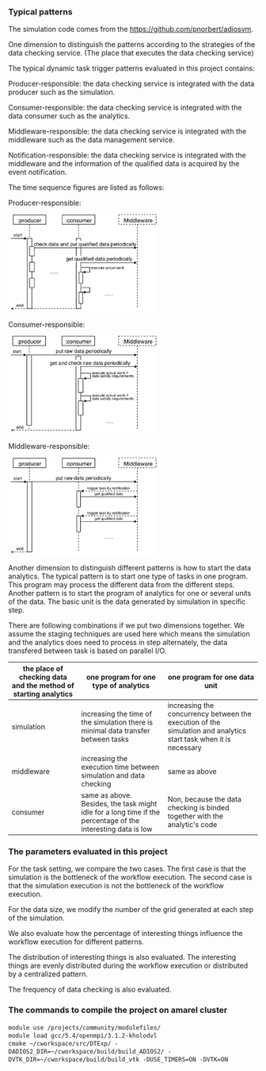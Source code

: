 ### Typical patterns

The simulation code comes from the https://github.com/pnorbert/adiosvm.

One dimension to distinguish the patterns according to the strategies of the data checking service. (The place that executes the data checking service)

The typical dynamic task trigger patterns evaluated in this project contains:

Producer-responsible: the data checking service is integrated with the data producer such as the simulation.

Consumer-responsible: the data checking service is integrated with the data consumer such as the analytics.

Middleware-responsible: the data checking service is integrated with the middleware such as the data management service.

Notification-responsible: the data checking service is integrated with the middleware and the information of the qualified data is acquired by the event notification.

The time sequence figures are listed as follows:

Producer-responsible:

<img src="./img/umlprc.png" alt="drawing" width="300" title="Producer-responsible">

Consumer-responsible:

<img src="./img/umlcrc.png" alt="drawing" width="300" title="Consumer-responsible">

Middleware-responsible:

<img src="./img/umlmcn.png" alt="drawing" width="300" title="Middleware-responsible">

Another dimension to distinguish different patterns is how to start the data analytics. The typical pattern is to start one type of tasks in one program. This program may process the different data from the different steps. Another pattern is to start the program of analytics for one or several units of the data. The basic unit is the data generated by simulation in specific step.

There are following combinations if we put two dimensions together. We assume the staging techniques are used here which means the simulation and the analytics does need to process in step alternately, the data transfered between task is based on parallel I/O.

| the place of checking data and the method of starting analytics | one program for one type of analytics       | one program for one data unit   |
|----------------------------|----------------------------------------------------------------------------------------------------------------|-------------------------------------------------------------------------------------------------------------------|
| simulation                 | increasing the time of the simulation there is minimal data transfer between tasks                             | increasing the concurrency between the execution of the simulation and analytics  start task when it is necessary |
| middleware                 | increasing the execution time between simulation and data checking                                             | same as above                                                                                                     |
| consumer                   | same as above. Besides, the task might idle for a long time  if the percentage of the interesting data is low  | Non, because the data checking is binded together with the analytic's code             

### The parameters evaluated in this project

For the task setting, we compare the two cases. The first case is that the simulation is the bottleneck of the workflow execution. The second case is that the simulation execution is not the bottleneck of the workflow execution.

For the data size, we modify the number of the grid generated at each step of the simulation.

We also evaluate how the percentage of interesting things influence the workflow execution for different patterns.

The distribution of interesting things is also evaluated. The interesting things are evenly distributed during the workflow execution or distributed by a centralized pattern.

The frequency of data checking is also evaluated.


### The commands to compile the project on amarel cluster

```
module use /projects/community/modulefiles/
module load gcc/5.4/openmpi/3.1.2-kholodvl
cmake ~/cworkspace/src/DTExp/ -DADIOS2_DIR=~/cworkspace/build/build_ADIOS2/ -DVTK_DIR=~/cworkspace/build/build_vtk -DUSE_TIMERS=ON -DVTK=ON
```